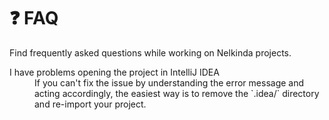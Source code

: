 # ❓ FAQ

Find frequently asked questions while working on Nelkinda projects.

<dl>
<dt>I have problems opening the project in IntelliJ IDEA</dt>
<dd>If you can't fix the issue by understanding the error message and acting accordingly, the easiest way is to remove the `.idea/` directory and re-import your project.</dd>
</dl>
